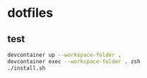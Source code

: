 # dotfiles

## test

```sh
devcontainer up --workspace-folder .
devcontainer exec --workspace-folder . zsh
./install.sh
```
